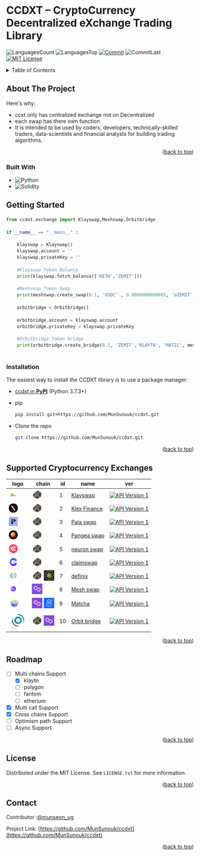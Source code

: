 # CCDXT – CryptoCurrency Decentralized eXchange Trading Library

<!-- PROJECT SHIELDS -->

![LanguagesCount][languagesCount-shield]
![LanguagesTop][languagesTop-shield]
[![Commit][commit-shield]][commit-url]
![CommitLast][commitLast-shield]
[![MIT License][license-shield]][license-url]

<!-- TABLE OF CONTENTS -->
<details>
  <summary>Table of Contents</summary>
  <ol>
    <li>
      <a href="#about-the-project">About The Project</a>
      <ul>
        <li><a href="#built-with">Built With</a></li>
      </ul>
    </li>
    <li>
      <a href="#getting-started">Getting Started</a>
      <ul>
        <li><a href="#installation">Installation</a></li>
      </ul>
    </li>
    <li><a href="#Exchanges">Supported Cryptocurrency Exchanges</a></li>
    <li><a href="#roadmap">Roadmap</a></li>
    <li><a href="#contributing">Contributing</a></li>
    <li><a href="#license">License</a></li>
    <li><a href="#contact">Contact</a></li>
  </ol>
</details>

<!-- ABOUT THE PROJECT -->

## About The Project

Here's why:

- ccxt only has centralized exchange not on Decentralized
- each swap has there own function
- It is intended to be used by coders, developers, technically-skilled traders, data-scientists and financial analysts for building trading algorithms.

<p align="right">(<a href="#readme-top">back to top</a>)</p>

### Built With

- ![Python][Python-shield]
- ![Solidity][Solidity-shield]

<!-- GETTING STARTED -->

## Getting Started

```python
from ccdxt.exchange import Klayswap,Meshswap,Orbitbridge

if __name__ == "__main__" :

    klayswap = Klayswap()
    klayswap.account = ''
    klayswap.privateKey = ''

    #Klayswap Token Balance
    print(klayswap.fetch_balance(['KETH','ZEMIT']))

    #Meshswap Token Swap
    print(meshswap.create_swap(0.1, 'USDC' , 0.0000000000001, 'oZEMIT'))

    orbitbridge = Orbitbridge()

    orbitbridge.account = klayswap.account
    orbitbridge.privateKey = klayswap.privateKey

    #Orbitbridge Token bridge
    print(orbitbridge.create_bridge(0.1, 'ZEMIT','KLAYTN', 'MATIC', meshswap.account))



```

### Installation

The easiest way to install the CCDXT library is to use a package manager:

- [ccdxt in **PyPI**](https://pypi.org/project/ccdxt/0.1/) (Python 3.7.3+)

* pip

  ```sh
  pip install git+https://github.com/MunSunouk/ccdxt.git
  ```

* Clone the repo
  ```sh
  git clone https://github.com/MunSunouk/ccdxt.git
  ```

<p align="right">(<a href="#readme-top">back to top</a>)</p>

<!-- Supported Cryptocurrency Exchanges -->

## Supported Cryptocurrency Exchanges

| logo                                                                                    | chain                                                                                                                                                 | id  | name                                             |                                               ver                                                |
| --------------------------------------------------------------------------------------- | ----------------------------------------------------------------------------------------------------------------------------------------------------- | --- | ------------------------------------------------ | :----------------------------------------------------------------------------------------------: |
| [![klayswap](icon/market-icons/klayswap.jpg)](https://klayswap.com/)                    | [![klaytn](icon/chain-icons/rsz_klaytn.jpg)](https://klaytn.foundation/)                                                                              | 1   | [Klayswap](https://klayswap.com/)                |       [![API Version 1](https://img.shields.io/badge/*-lightgray)](https://klayswap.com/)        |
| [![Klex Finance](icon/market-icons/klex-finance.jpg)](https://app.klex.finance/trade#/) | [![klaytn](icon/chain-icons/rsz_klaytn.jpg)](https://klaytn.foundation/)                                                                              | 2   | [Klex Finance](https://app.klex.finance/trade#/) | [![API Version 1](https://img.shields.io/badge/0.1-lightgray)](https://app.klex.finance/trade#/) |
| [![Pala swap](icon/market-icons/pala.jpg)](https://pala.world/dex/swap)                 | [![klaytn](icon/chain-icons/rsz_klaytn.jpg)](https://klaytn.foundation/)                                                                              | 3   | [Pala swap](https://pala.world/dex/swap)         |   [![API Version 1](https://img.shields.io/badge/0.1-lightgray)](https://pala.world/dex/swap)    |
| [![Pangea swap](icon/market-icons/pangea-swap.jpg)](https://app.pangeaswap.com/swap)    | [![klaytn](icon/chain-icons/rsz_klaytn.jpg)](https://klaytn.foundation/)                                                                              | 4   | [Pangea swap](https://app.pangeaswap.com/swap)   | [![API Version 1](https://img.shields.io/badge/0.1-lightgray)](https://app.pangeaswap.com/swap)  |
| [![neuron swap](icon/market-icons/neuronswap.jpg)](https://www.neuronswap.com/swap)     | [![klaytn](icon/chain-icons/rsz_klaytn.jpg)](https://klaytn.foundation/)                                                                              | 5   | [neuron swap](https://www.neuronswap.com/swap)   | [![API Version 1](https://img.shields.io/badge/0.1-lightgray)](https://www.neuronswap.com/swap)  |
| [![claimswap](icon/market-icons/claimswap.jpg)](https://app.claimswap.org/swap)         | [![klaytn](icon/chain-icons/rsz_klaytn.jpg)](https://klaytn.foundation/)                                                                              | 6   | [claimswap](https://app.claimswap.org/swap)      |  [![API Version 1](https://img.shields.io/badge/0.1-lightgray)](https://app.claimswap.org/swap)  |
| [![definix](icon/market-icons/definix.jpg)](https://bsc.definix.com/)                   | [![klaytn](icon/chain-icons/rsz_klaytn.jpg)](https://klaytn.foundation/) [![bsc](icon/chain-icons/rsz_binance.jpg)](https://www.bnbchain.org/en)      | 7   | [definix](https://bsc.definix.com/)              |     [![API Version 1](https://img.shields.io/badge/0.1-lightgray)](https://bsc.definix.com/)     |
| [![Meshswap](icon/market-icons/meshswap.jpg)](https://meshswap.fi/)                     | [![polygon](icon/chain-icons/rsz_polygon.jpg)](https://polygon.technology/)                                                                           | 8   | [Mesh swap](https://meshswap.fi/)                |        [![API Version 1](https://img.shields.io/badge/*-lightgray)](https://meshswap.fi/)        |
| [![matcha](icon/market-icons/matcha.jpg)](https://matcha.xyz/)                          | [![polygon](icon/chain-icons/rsz_polygon.jpg)](https://polygon.technology/) [![fantom](icon/chain-icons/rsz_fantom.jpg)](https://fantom1.foundation/) | 9   | [Matcha](https://matcha.xyz/)                    |        [![API Version 1](https://img.shields.io/badge/*-lightgray)](https://matcha.xyz/)         |
| [![Oribitbridge](icon/market-icons/orbitbridge.jpg)](https://bridge.orbitchain.io/)     | [![klaytn](icon/chain-icons/rsz_klaytn.jpg)](https://klaytn.foundation/) [![polygon](icon/chain-icons/rsz_polygon.jpg)](https://polygon.technology/)  | 10  | [Orbit bridge](https://bridge.orbitchain.io/)    |   [![API Version 1](https://img.shields.io/badge/*-lightgray)](https://bridge.orbitchain.io/)    |

<p align="right">(<a href="#readme-top">back to top</a>)</p>

<!-- ROADMAP -->

## Roadmap

- [ ] Multi chains Support
  - [x] klaytn
  - [ ] polygon
  - [ ] fantom
  - [ ] etherium
- [x] Multi call Support
- [x] Cross chains Support
- [ ] Optimism path Support
- [ ] Async Support

<p align="right">(<a href="#readme-top">back to top</a>)</p>

<!-- LICENSE -->

## License

Distributed under the MIT License. See `LICENSE.txt` for more information.

<p align="right">(<a href="#readme-top">back to top</a>)</p>

<!-- CONTACT -->

## Contact

Contributor :[@munseon_ug](https://twitter.com/munseon_ug)

Project Link: [https://github.com/MunSunouk/ccdxt](https://github.com/MunSunouk/ccdxt)

<p align="right">(<a href="#readme-top">back to top</a>)</p>

<!-- MARKDOWN LINKS & IMAGES -->

[languagesCount-shield]: https://img.shields.io/github/languages/count/MunSunouk/ccbxt?style=for-the-badge
[languagesTop-shield]: https://img.shields.io/github/languages/top/MunSunouk/ccbxt?style=for-the-badge
[commit-shield]: https://img.shields.io/github/commit-activity/w/MunSunouk/ccbxt?style=for-the-badge
[commit-url]: https://github.com/MunSunouk/ccbxt/graphs/commit-activity
[commitLast-shield]: https://img.shields.io/github/last-commit/MunSunouk/ccbxt?style=for-the-badge
[license-shield]: https://img.shields.io/github/license/MunSunouk/ccbxt?style=for-the-badge
[license-url]: https://github.com/MunSunouk/ccbxt/master/LICENSE.txt
[Python-shield]: https://img.shields.io/badge/python-3670A0?style=for-the-badge&logo=python&logoColor=ffdd54
[Solidity-shield]: https://img.shields.io/badge/Solidity-%23363636.svg?style=for-the-badge&logo=solidity&logoColor=white
